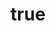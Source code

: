 ---
title: {
	'ru': 'Гудок поезда',
	'en': 'Steam train whistle',
}
# dateStart: 2020
dateEnd: 2023
images: ['гудок_поезда.tif']
extra: {
	'ru': 'бумага, акрил',
	'en': 'paper, acrylic paint',
}
size: 'A5'
# display: false
# text: ''
---